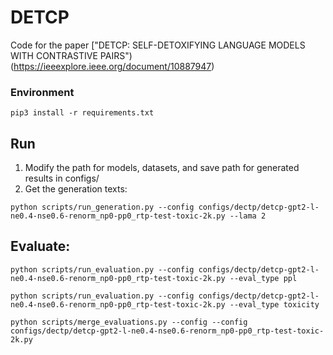 # DETCP
Code for the paper ["DETCP: SELF-DETOXIFYING LANGUAGE MODELS WITH CONTRASTIVE PAIRS")(https://ieeexplore.ieee.org/document/10887947)


### Environment
```
pip3 install -r requirements.txt
```
## Run
1. Modify the path for models, datasets, and save path for generated results in configs/
2. Get the generation texts:
```
python scripts/run_generation.py --config configs/dectp/detcp-gpt2-l-ne0.4-nse0.6-renorm_np0-pp0_rtp-test-toxic-2k.py --lama 2
```
## Evaluate:
```
python scripts/run_evaluation.py --config configs/dectp/detcp-gpt2-l-ne0.4-nse0.6-renorm_np0-pp0_rtp-test-toxic-2k.py --eval_type ppl  

python scripts/run_evaluation.py --config configs/dectp/detcp-gpt2-l-ne0.4-nse0.6-renorm_np0-pp0_rtp-test-toxic-2k.py --eval_type toxicity

python scripts/merge_evaluations.py --config --config configs/dectp/detcp-gpt2-l-ne0.4-nse0.6-renorm_np0-pp0_rtp-test-toxic-2k.py

```

